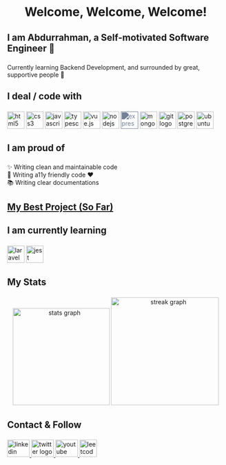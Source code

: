 <h1 align="center">Welcome, Welcome, Welcome!</h1>

###

<h2 align="left">I am Abdurrahman, a Self-motivated Software Engineer 🚀</h2>

###

<p align="left">
  Currently learning Backend Development, and surrounded by great, supportive
  people 💖
</p>

###

<h2 align="left">I deal / code with</h2>

###

<div align="left">
  <img
    src="https://cdn.jsdelivr.net/gh/devicons/devicon/icons/html5/html5-original.svg"
    height="40"
    alt="html5 logo"
  />
  <img
    src="https://cdn.jsdelivr.net/gh/devicons/devicon/icons/css3/css3-original.svg"
    height="40"
    alt="css3 logo"
  />
  <img
    src="https://cdn.jsdelivr.net/gh/devicons/devicon/icons/javascript/javascript-original.svg"
    height="40"
    alt="javascript logo"
  />
  <img
    src="https://cdn.jsdelivr.net/gh/devicons/devicon/icons/typescript/typescript-original.svg"
    height="40"
    alt="typescript logo"
  />
  <img
    src="https://cdn.jsdelivr.net/gh/devicons/devicon/icons/vuejs/vuejs-original.svg"
    height="40"
    alt="vue.js logo"
  />
  <img
    src="https://cdn.jsdelivr.net/gh/devicons/devicon/icons/nodejs/nodejs-original.svg"
    height="40"
    alt="nodejs logo"
  />
<img
    src="https://cdn.jsdelivr.net/gh/devicons/devicon/icons/express/express-original.svg"
    height="40"
    style="filter: invert(50%) sepia(8%) saturate(985%) hue-rotate(177deg) brightness(97%) contrast(90%);"
    alt="express logo"
  />
<img
    src="https://cdn.jsdelivr.net/gh/devicons/devicon/icons/mongodb/mongodb-original.svg"
    height="40"
    alt="mongodb logo"
  />
<img
    src="https://cdn.jsdelivr.net/gh/devicons/devicon/icons/git/git-original.svg"
    height="40"
    alt="git logo"
  />
<img
    src="https://cdn.jsdelivr.net/gh/devicons/devicon/icons/postgresql/postgresql-plain.svg"
    height="40"
    alt="postgresql logo"
  />
<img
    src="https://cdn.jsdelivr.net/gh/devicons/devicon/icons/ubuntu/ubuntu-plain.svg"
    height="40"
    alt="ubuntu logo"
  />

</div>

###

<h2 align="left">I am proud of</h2>

###

<p align="left">
  ✨ Writing clean and maintainable code<br />🦾 Writing a11y friendly code
  ❤️<br />📚 Writing clear documentations
</p>

###

<h2 align="left">
  <a href="http://arabic-pop-icons.onrender.com" target="_blank"
    >My Best Project (So Far)</a
  >
</h2>

###

<h2 align="left">I am currently learning</h2>

###

<div align="left">
  <img
    src="https://cdn.jsdelivr.net/gh/devicons/devicon/icons/laravel/laravel-plain.svg"
    height="40"
    alt="laravel logo"
  />
  <img
    src="https://cdn.jsdelivr.net/gh/devicons/devicon/icons/jest/jest-plain.svg"
    height="40"
    alt="jest logo"
  />
</div>

###

<h2 align="left">My Stats</h2>

###

<div align="center">
  <img
    src="https://github-readme-stats.vercel.app/api?username=abrahman-ra&hide_title=true&hide_rank=false&show_icons=true&include_all_commits=true&count_private=true&disable_animations=false&theme=github_dark&locale=en&hide_border=true&order=1"
    height="225"
    alt="stats graph"
  />
  <img
    src="https://streak-stats.demolab.com?user=abrahman-ra&locale=en&mode=weekly&theme=github_dark&hide_border=true&border_radius=5&order=3"
    height="250"
    alt="streak graph"
  />
</div>

###

<h2 align="left">Contact & Follow</h2>

###

<div align="left">
  <a href="https://linkedin.com/in/abrahman-ra" target="_blank">
    <img
      src="https://raw.githubusercontent.com/maurodesouza/profile-readme-generator/master/src/assets/icons/social/linkedin/default.svg"
      width="52"
      height="40"
      alt="linkedin logo"
    />
  </a>
  <a href="https://twitter.com/AbRahman_Ra" target="_blank">
    <img
      src="https://raw.githubusercontent.com/maurodesouza/profile-readme-generator/master/src/assets/icons/social/twitter/default.svg"
      width="52"
      height="40"
      alt="twitter logo"
    />
  </a>
  <a href="https://youtube.com/@abdurrahman-ra" target="_blank">
    <img
      src="https://raw.githubusercontent.com/maurodesouza/profile-readme-generator/master/src/assets/icons/social/youtube/default.svg"
      width="52"
      height="40"
      alt="youtube logo"
    />
  </a>
  <a href="https://leetcode.com/AbRahman-Ra" target="_blank">
    <img
      src="https://cdn.iconscout.com/icon/free/png-512/leetcode-3628885-3030025.png"
      height="40"
      alt="leetcode logo"
    />
  </a>
</div>

###
